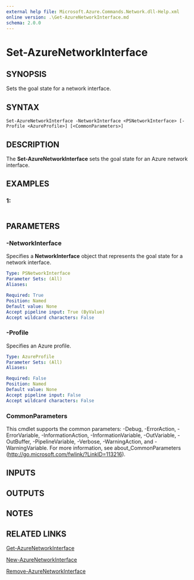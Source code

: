 ```yaml
---
external help file: Microsoft.Azure.Commands.Network.dll-Help.xml
online version: .\Get-AzureNetworkInterface.md
schema: 2.0.0
---
```


# Set-AzureNetworkInterface

## SYNOPSIS
Sets the goal state for a network interface.

## SYNTAX

```
Set-AzureNetworkInterface -NetworkInterface <PSNetworkInterface> [-Profile <AzureProfile>] [<CommonParameters>]
```

## DESCRIPTION
The **Set-AzureNetworkInterface** sets the goal state for an Azure network interface.

## EXAMPLES

### 1:
```

```

## PARAMETERS

### -NetworkInterface
Specifies a **NetworkInterface** object that represents the goal state for a network interface.

```yaml
Type: PSNetworkInterface
Parameter Sets: (All)
Aliases: 

Required: True
Position: Named
Default value: None
Accept pipeline input: True (ByValue)
Accept wildcard characters: False
```

### -Profile
Specifies an Azure profile.

```yaml
Type: AzureProfile
Parameter Sets: (All)
Aliases: 

Required: False
Position: Named
Default value: None
Accept pipeline input: False
Accept wildcard characters: False
```

### CommonParameters
This cmdlet supports the common parameters: -Debug, -ErrorAction, -ErrorVariable, -InformationAction, -InformationVariable, -OutVariable, -OutBuffer, -PipelineVariable, -Verbose, -WarningAction, and -WarningVariable. For more information, see about_CommonParameters (http://go.microsoft.com/fwlink/?LinkID=113216).

## INPUTS

## OUTPUTS

## NOTES

## RELATED LINKS

[Get-AzureNetworkInterface](.\Get-AzureNetworkInterface.md)

[New-AzureNetworkInterface](.\New-AzureNetworkInterface.md)

[Remove-AzureNetworkInterface](.\Remove-AzureNetworkInterface.md)

